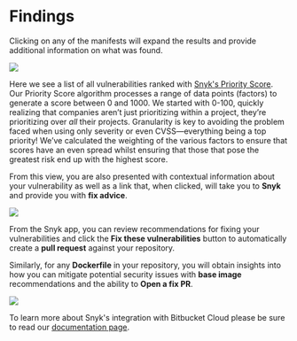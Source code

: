 # Findings

Clicking on any of the manifests will expand the results and provide additional information on what was found.

![](https://partner-workshop-assets.s3.us-east-2.amazonaws.com/snyk-sec-17.png)

Here we see a list of all vulnerabilities ranked with [Snyk's Priority Score](https://snyk.io/blog/snyk-priority-score/). Our Priority Score algorithm processes a range of data points \(factors\) to generate a score between 0 and 1000. We started with 0-100, quickly realizing that companies aren’t just prioritizing within a project, they’re prioritizing over _all_ their projects. Granularity is key to avoiding the problem faced when using only severity or even CVSS—everything being a top priority! We’ve calculated the weighting of the various factors to ensure that scores have an even spread whilst ensuring that those that pose the greatest risk end up with the highest score.

From this view, you are also presented with contextual information about your vulnerability as well as a link that, when clicked, will take you to **Snyk** and provide you with **fix advice**.

![](https://partner-workshop-assets.s3.us-east-2.amazonaws.com/snyk-sec-18.png)

From the Snyk app, you can review recommendations for fixing your vulnerabilities and click the **Fix these vulnerabilities** button to automatically create a **pull request** against your repository.

Similarly, for any **Dockerfile** in your repository, you will obtain insights into how you can mitigate potential security issues with **base image** recommendations and the ability to **Open a fix PR**.

![](https://partner-workshop-assets.s3.us-east-2.amazonaws.com/snyk-sec-19.png)

To learn more about Snyk's integration with Bitbucket Cloud please be sure to read our [documentation page](https://support.snyk.io/hc/en-us/articles/360004032097-Bitbucket-Cloud-integration).

